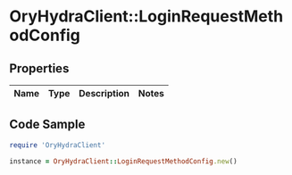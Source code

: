 # OryHydraClient::LoginRequestMethodConfig

## Properties

Name | Type | Description | Notes
------------ | ------------- | ------------- | -------------

## Code Sample

```ruby
require 'OryHydraClient'

instance = OryHydraClient::LoginRequestMethodConfig.new()
```


